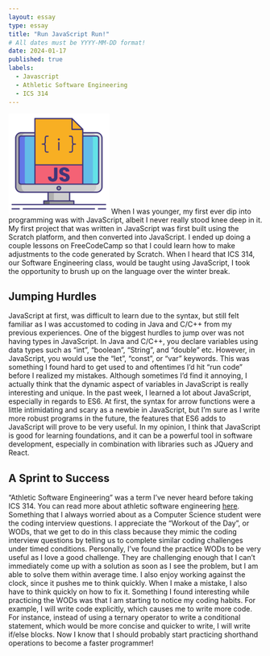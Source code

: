 ```yaml
---
layout: essay
type: essay
title: "Run JavaScript Run!"
# All dates must be YYYY-MM-DD format!
date: 2024-01-17
published: true
labels:
  - Javascript
  - Athletic Software Engineering
  - ICS 314
---
```


<img width="200px" src="../img/javascript/javascript-icon.png">
When I was younger, my first ever dip into programming was with JavaScript, albeit I never really stood knee deep in it. My first project that was written in JavaScript was first built using the Scratch platform, and then converted into JavaScript. I ended up doing a couple lessons on FreeCodeCamp so that I could learn how to make adjustments to the code generated by Scratch. When I heard that ICS 314, our Software Engineering class, would be taught using JavaScript, I took the opportunity to brush up on the language over the winter break.

## Jumping Hurdles
JavaScript at first, was difficult to learn due to the syntax, but still felt familiar as I was accustomed to coding in Java and C/C++ from my previous experiences. One of the biggest hurdles to jump over was not having types in JavaScript. In Java and C/C++, you declare variables using data types such as “int”, “boolean”, “String”, and “double” etc. However, in JavaScript, you would use the “let”, “const”, or “var” keywords. This was something I found hard to get used to and oftentimes I’d hit “run code” before I realized my mistakes. Although sometimes I’d find it annoying, I actually think that the dynamic aspect of variables in JavaScript is really interesting and unique. In the past week, I learned a lot about JavaScript, especially in regards to ES6. At first, the syntax for arrow functions were a little intimidating and scary as a newbie in JavaScript, but I’m sure as I write more robust programs in the future, the features that ES6 adds to JavaScript will prove to be very useful. In my opinion, I think that JavaScript is good for learning foundations, and it can be a powerful tool in software development, especially in combination with libraries such as JQuery and React.

## A Sprint to Success
“Athletic Software Engineering” was a term I’ve never heard before taking ICS 314. You can read more about athletic software engineering [here](https://philipmjohnson.org/essays/ase-2017.html). Something that I always worried about as a Computer Science student were the coding interview questions. I appreciate the “Workout of the Day”, or WODs, that we get to do in this class because they mimic the coding interview questions by telling us to complete similar coding challenges under timed conditions. Personally, I’ve found the practice WODs to be very useful as I love a good challenge. They are challenging enough that I can’t immediately come up with a solution as soon as I see the problem, but I am able to solve them within average time. I also enjoy working against the clock, since it pushes me to think quickly. When I make a mistake, I also have to think quickly on how to fix it. Something I found interesting while practicing the WODs was that I am starting to notice my coding habits. For example, I will write code explicitly, which causes me to write more code. For instance, instead of using a ternary operator to write a conditional statement, which would be more concise and quicker to write, I will write if/else blocks. Now I know that I should probably start practicing shorthand operations to become a faster programmer!
